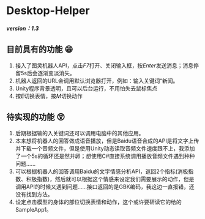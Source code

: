# Desktop-Helper

***version：1.3***

## 目前具有的功能 :grin:

1. 接入了图灵机器人API，点击*F7*打开、关闭输入框，按*Enter*发送消息；消息停留5s后会逐渐变淡消失。
2. 机器人返回的URL会调用默认浏览器打开，例如：输入关键词“新闻。
3. Unity程序背景透明，且可以后台运行，不用怕失去鼠标焦点
4. 按*E*切换表情，按*M*切换动作

## 待实现的功能 :astonished:

1. 后期根据输的入关键词还可以调用电脑中的其他应用。
2. 本来想将机器人的回答做成语音播放，但是Baidu语音合成的API是将文字上传并下载一个音频文件，但是使用Unity动态读取音频文件速度跟不上，我添加了一个5s的循环还是然并卵；想使用C#直接系统调用播放音频文件遇到种种问题……
3. 可以根据机器人的回答调用Baidu的文字情感分析API，返回2个指标(消极指数、积极指数)，然后就可以根据这个情感来设定我们需要展示的动作，但是调用API的时候又遇到问题……接口返回的是GBK编码，我这边一直报错，还没有找到方法。
4. 设定点击模型的身体的部位切换表情和动作，这个或许要研读它的给的SampleApp1。
